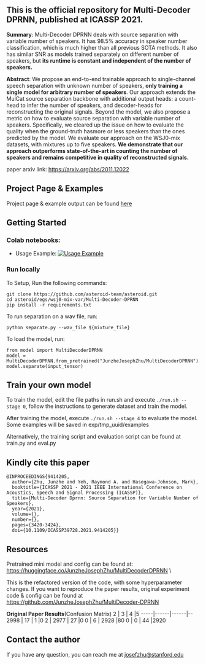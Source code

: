 ## This is the official repository for Multi-Decoder DPRNN, published at ICASSP 2021. 
**Summary**: Multi-Decoder DPRNN deals with source separation with variable number of speakers. It has 98.5% accuracy in speaker number classification, which is much higher than all previous SOTA methods. It also has similar SNR as models trained separately on different number of speakers, but **its runtime is constant and independent of the number of speakers.**

**Abstract**: We propose an end-to-end trainable approach to single-channel speech separation with unknown number of speakers, **only training a single model for arbitrary number of speakers**. Our approach extends the MulCat source separation backbone with additional output heads: a count-head to infer the number of speakers, and decoder-heads for reconstructing the original signals. Beyond the model, we also propose a metric on how to evaluate source separation with variable number of speakers. Specifically, we cleared up the issue on how to evaluate the quality when the ground-truth hasmore or less speakers than the ones predicted by the model. We evaluate our approach on the WSJ0-mix datasets, with mixtures up to five speakers. **We demonstrate that our approach outperforms state-of-the-art in counting the number of speakers and remains competitive in quality of reconstructed signals.**

paper arxiv link: https://arxiv.org/abs/2011.12022

## Project Page & Examples
Project page & example output can be found [here](https://junzhejosephzhu.github.io/Multi-Decoder-DPRNN/)

## Getting Started
### Colab notebooks:
* Usage Example: [![Usage Example](https://colab.research.google.com/assets/colab-badge.svg)](https://colab.research.google.com/drive/11MGx3_sgOrQrB6k8edyAvg5mGIxqR5ED?usp=sharing)
### Run locally
To Setup, Run the following commands:
```
git clone https://github.com/asteroid-team/asteroid.git
cd asteroid/egs/wsj0-mix-var/Multi-Decoder-DPRNN
pip install -r requirements.txt
```
To run separation on a wav file, run:
```
python separate.py --wav_file ${mixture_file}
```
To load the model, run:
```
from model import MultiDecoderDPRNN
model = MultiDecoderDPRNN.from_pretrained("JunzheJosephZhu/MultiDecoderDPRNN").eval()
model.separate(input_tensor)
```

## Train your own model
To train the model, edit the file paths in run.sh and execute ```./run.sh --stage 0```, follow the instructions to generate dataset and train the model.

After training the model, execute ```./run.sh --stage 4``` to evaluate the model. Some examples will be saved in exp/tmp_uuid/examples

Alternatively, the training script and evaluation script can be found at train.py and eval.py

## Kindly cite this paper
```
@INPROCEEDINGS{9414205,
  author={Zhu, Junzhe and Yeh, Raymond A. and Hasegawa-Johnson, Mark},
  booktitle={ICASSP 2021 - 2021 IEEE International Conference on Acoustics, Speech and Signal Processing (ICASSP)}, 
  title={Multi-Decoder Dprnn: Source Separation for Variable Number of Speakers}, 
  year={2021},
  volume={},
  number={},
  pages={3420-3424},
  doi={10.1109/ICASSP39728.2021.9414205}}
```

## Resources
Pretrained mini model and config can be found at: https://huggingface.co/JunzheJosephZhu/MultiDecoderDPRNN \

This is the refactored version of the code, with some hyperparameter changes. If you want to reproduce the paper results, original experiment code & config can be found at https://github.com/JunzheJosephZhu/MultiDecoder-DPRNN

**Original Paper Results**(Confusion Matrix)
2    | 3    | 4    |5
-----|------|------|--
2998 | 17   | 1    |0
2    | 2977 | 27   |0
0    | 6    | 2928 |80
0    | 0    | 44   |2920

## Contact the author
If you have any question, you can reach me at josefzhu@stanford.edu
